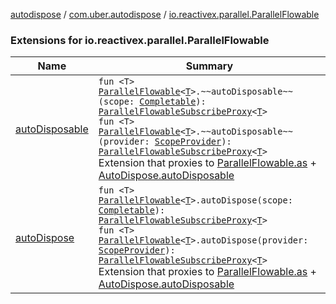 [autodispose](../../index.md) / [com.uber.autodispose](../index.md) / [io.reactivex.parallel.ParallelFlowable](./index.md)

### Extensions for io.reactivex.parallel.ParallelFlowable

| Name | Summary |
|---|---|
| [autoDisposable](auto-disposable.md) | `fun <T> `[`ParallelFlowable`](http://reactivex.io/RxJava/2.x/javadoc/io/reactivex/parallel/ParallelFlowable.html)`<`[`T`](auto-disposable.md#T)`>.~~autoDisposable~~(scope: `[`Completable`](http://reactivex.io/RxJava/2.x/javadoc/io/reactivex/Completable.html)`): `[`ParallelFlowableSubscribeProxy`](../-parallel-flowable-subscribe-proxy/index.md)`<`[`T`](auto-disposable.md#T)`>`<br>`fun <T> `[`ParallelFlowable`](http://reactivex.io/RxJava/2.x/javadoc/io/reactivex/parallel/ParallelFlowable.html)`<`[`T`](auto-disposable.md#T)`>.~~autoDisposable~~(provider: `[`ScopeProvider`](../-scope-provider/index.md)`): `[`ParallelFlowableSubscribeProxy`](../-parallel-flowable-subscribe-proxy/index.md)`<`[`T`](auto-disposable.md#T)`>`<br>Extension that proxies to [ParallelFlowable.as](http://reactivex.io/RxJava/2.x/javadoc/io/reactivex/parallel/ParallelFlowable.html) + [AutoDispose.autoDisposable](../-auto-dispose/auto-disposable.md) |
| [autoDispose](auto-dispose.md) | `fun <T> `[`ParallelFlowable`](http://reactivex.io/RxJava/2.x/javadoc/io/reactivex/parallel/ParallelFlowable.html)`<`[`T`](auto-dispose.md#T)`>.autoDispose(scope: `[`Completable`](http://reactivex.io/RxJava/2.x/javadoc/io/reactivex/Completable.html)`): `[`ParallelFlowableSubscribeProxy`](../-parallel-flowable-subscribe-proxy/index.md)`<`[`T`](auto-dispose.md#T)`>`<br>`fun <T> `[`ParallelFlowable`](http://reactivex.io/RxJava/2.x/javadoc/io/reactivex/parallel/ParallelFlowable.html)`<`[`T`](auto-dispose.md#T)`>.autoDispose(provider: `[`ScopeProvider`](../-scope-provider/index.md)`): `[`ParallelFlowableSubscribeProxy`](../-parallel-flowable-subscribe-proxy/index.md)`<`[`T`](auto-dispose.md#T)`>`<br>Extension that proxies to [ParallelFlowable.as](http://reactivex.io/RxJava/2.x/javadoc/io/reactivex/parallel/ParallelFlowable.html) + [AutoDispose.autoDisposable](../-auto-dispose/auto-disposable.md) |
